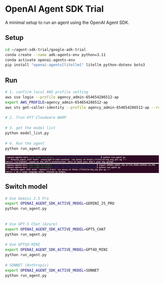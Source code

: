 # OpenAI Agent SDK Trial

A minimal setup to run an agent using the OpenAI Agent SDK.

## Setup

```bash
cd ~/agent-sdk-trial/google-adk-trial
conda create --name adk-agents-env python=3.11
conda activate openai-agents-env
pip install "openai-agents[litellm]" litellm python-dotenv boto3
```

## Run
```bash
# 1. confirm local AWS profile setting
aws sso login --profile agency_admin-654654286512-ap
export AWS_PROFILE=agency_admin-654654286512-ap
aws sts get-caller-identity --profile agency_admin-654654286512-ap --region ap-southeast-1

# 2. Trun Off Cloudware WARP

# 3. get the model list
python model_list.py

# 4. Run the agent
python run_agent.py
```

![alt text](image.png)
![alt text](image-1.png)

## Switch model
```bash
# Use Gemini 2.5 Pro
export OPENAI_AGENT_SDK_ACTIVE_MODEL=GEMINI_25_PRO
python run_agent.py


# Use GPT-5 Chat (Azure)
export OPENAI_AGENT_SDK_ACTIVE_MODEL=GPT5_CHAT
python run_agent.py

# Use GPT$O-MINI
export OPENAI_AGENT_SDK_ACTIVE_MODEL=GPT4O_MINI
python run_agent.py

# SONNET (Anthropic)
export OPENAI_AGENT_SDK_ACTIVE_MODEL=SONNET
python run_agent.py
```



